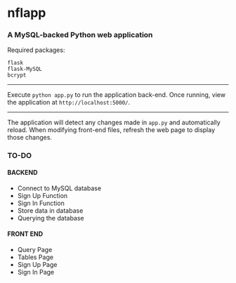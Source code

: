 # nflapp
### A MySQL-backed Python web application
Required packages:
```
flask
flask-MySQL
bcrypt
```

---

Execute `python app.py` to run the application back-end. Once running, view the application at `http://localhost:5000/`.

---

The application will detect any changes made in `app.py` and automatically reload. When modifying front-end files, refresh the web page to display those changes.

### TO-DO
#### BACKEND
- Connect to MySQL database
- Sign Up Function
- Sign In Function
- Store data in database
- Querying the database

#### FRONT END
- Query Page
- Tables Page
- Sign Up Page
- Sign In Page
